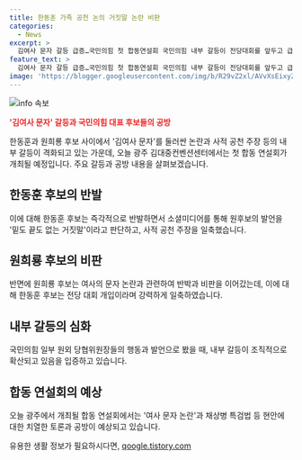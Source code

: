 ```yaml
---
title: 한동훈 가족 공천 논의 거짓말 논란 비판
categories:
  - News
excerpt: >
  김여사 문자 갈등 급증…국민의힘 첫 합동연설회 국민의힘 내부 갈등이 전당대회를 앞두고 급증하고 있습니다. 원희룡 후보와 한동훈 후보 간 공천 논란과 여사 문자 논란 등으로 공방이 격화되었는데, 이에 상응하여 오늘 광주에서 첫 합동연설회가 개최됩니다. 논란의 중심에 있는 각 후보들의 발언과 내부 갈등이 지속되고 있으며, 이에 따라 현안을 둘러싼 치열한 토론이 예상됩니다.
feature_text: >
  김여사 문자 갈등 급증…국민의힘 첫 합동연설회 국민의힘 내부 갈등이 전당대회를 앞두고 급증하고 있습니다. 원희룡 후보와 한동훈 후보 간 공천 논란과 여사 문자 논란 등으로 공방이 격화되었는데, 이에 상응하여 오늘 광주에서 첫 합동연설회가 개최됩니다. 논란의 중심에 있는 각 후보들의 발언과 내부 갈등이 지속되고 있으며, 이에 따라 현안을 둘러싼 치열한 토론이 예상됩니다.
image: 'https://blogger.googleusercontent.com/img/b/R29vZ2xl/AVvXsEixyZcFfHzMRdzZMjFBmAUKJYCLCGyLL1o632UiGVXcaFdKo_bkvkuCioo0uUKlGfBVcT3P84aROyZIXSBEx3Aw5nCQ3pTgDom1WDC4m8eifvWiAmWEEVb4x6G_l8C0QH225ldMjyaFvpxGEBGNO37VmDTDMHGhJPq73UglMfDca1-0aw/s1600/blogspot.png'
---
```


<p><img src="https://blogger.googleusercontent.com/img/b/R29vZ2xl/AVvXsEixyZcFfHzMRdzZMjFBmAUKJYCLCGyLL1o632UiGVXcaFdKo_bkvkuCioo0uUKlGfBVcT3P84aROyZIXSBEx3Aw5nCQ3pTgDom1WDC4m8eifvWiAmWEEVb4x6G_l8C0QH225ldMjyaFvpxGEBGNO37VmDTDMHGhJPq73UglMfDca1-0aw/s1600/blogspot.png" alt="info 속보" /></p>

<p><b><span style="color: #ee2323;">'김여사 문자' 갈등과 국민의힘 대표 후보들의 공방</span></b></p>

<p>한동훈과 원희룡 후보 사이에서 '김여사 문자'를 둘러싼 논란과 사적 공천 주장 등의 내부 갈등이 격화되고 있는 가운데, 오늘 광주 김대중컨벤션센터에서는 첫 합동 연설회가 개최될 예정입니다. 주요 갈등과 공방 내용을 살펴보겠습니다.</p>

<h2 data-ke-size="size26">한동훈 후보의 반발</h2>

<p>이에 대해 한동훈 후보는 즉각적으로 반발하면서 소셜미디어를 통해 원후보의 발언을 '밑도 끝도 없는 거짓말'이라고 판단하고, 사적 공천 주장을 일축했습니다.</p>

<h2 data-ke-size="size26">원희룡 후보의 비판</h2>

<p>반면에 원희룡 후보는 여사의 문자 논란과 관련하여 반박과 비판을 이어갔는데, 이에 대해 한동훈 후보는 전당 대회 개입이라며 강력하게 일축하였습니다.</p>

<h2 data-ke-size="size26">내부 갈등의 심화</h2>

<p>국민의힘 일부 원외 당협위원장들의 행동과 발언으로 봤을 때, 내부 갈등이 조직적으로 확산되고 있음을 입증하고 있습니다.</p>

<h2 data-ke-size="size26">합동 연설회의 예상</h2>

<p>오늘 광주에서 개최될 합동 연설회에서는 '여사 문자 논란'과 채상병 특검법 등 현안에 대한 치열한 토론과 공방이 예상되고 있습니다.</p>
유용한 생활 정보가 필요하시다면, <a href="https://qoogle.tistory.com" rel="dofollow">qoogle.tistory.com</a>


